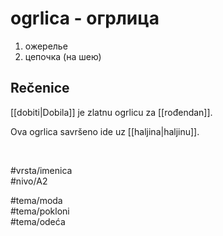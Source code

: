 # ogrlica - огрлица

1. ожерелье  
2. цепочка (на шею)

## Rečenice

[[dobiti|Dobila]] je zlatnu ogrlicu za [[rođendan]].

Ova ogrlica savršeno ide uz [[haljina|haljinu]].

<br>

#vrsta/imenica  
#nivo/A2  

#tema/moda  
#tema/pokloni  
#tema/odeća  
